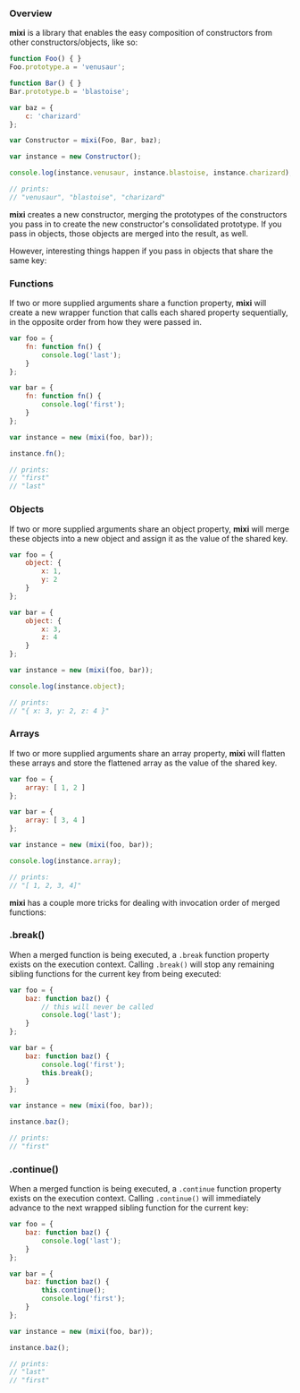 ### Overview

**mixi** is a library that enables the easy composition of constructors from other constructors/objects, like so:

`````js
function Foo() { }
Foo.prototype.a = 'venusaur';

function Bar() { }
Bar.prototype.b = 'blastoise';

var baz = {
	c: 'charizard'
};

var Constructor = mixi(Foo, Bar, baz);

var instance = new Constructor();

console.log(instance.venusaur, instance.blastoise, instance.charizard);

// prints:
// "venusaur", "blastoise", "charizard"
`````

**mixi** creates a new constructor, merging the prototypes of the constructors you pass in to create the new constructor's consolidated prototype.
If you pass in objects, those objects are merged into the result, as well.

However, interesting things happen if you pass in objects that share the same key:

### Functions
If two or more supplied arguments share a function property, **mixi** will create a new wrapper function that calls each shared property sequentially, in the opposite order from how they were passed in.
`````js
var foo = {
	fn: function fn() {
		console.log('last');
	}
};

var bar = {
	fn: function fn() {
		console.log('first');
	}
};

var instance = new (mixi(foo, bar));

instance.fn();

// prints:
// "first"
// "last"
`````

### Objects
If two or more supplied arguments share an object property, **mixi** will merge these objects into a new object and assign it as the value of the shared key.
`````js
var foo = {
	object: {
		x: 1,
		y: 2
	}
};

var bar = {
	object: {
		x: 3,
		z: 4
	}
};

var instance = new (mixi(foo, bar));

console.log(instance.object);

// prints:
// "{ x: 3, y: 2, z: 4 }"
`````

### Arrays
If two or more supplied arguments share an array property, **mixi** will flatten these arrays and store the flattened array as the value of the shared key.
`````js
var foo = {
	array: [ 1, 2 ]
};

var bar = {
	array: [ 3, 4 ]
};

var instance = new (mixi(foo, bar));

console.log(instance.array);

// prints:
// "[ 1, 2, 3, 4]"
`````

**mixi** has a couple more tricks for dealing with invocation order of merged functions:

### .break()
When a merged function is being executed, a `.break` function property exists on the execution context. Calling `.break()` will stop any remaining sibling functions for the current key from being executed:
`````js
var foo = {
	baz: function baz() {
		// this will never be called
		console.log('last');
	}
};

var bar = {
	baz: function baz() {
		console.log('first');
		this.break();
	}
};

var instance = new (mixi(foo, bar));

instance.baz();

// prints:
// "first"
`````

### .continue()
When a merged function is being executed, a `.continue` function property exists on the execution context. Calling `.continue()` will immediately advance to the next wrapped sibling function for the current key:
`````js
var foo = {
	baz: function baz() {
		console.log('last');
	}
};

var bar = {
	baz: function baz() {
		this.continue();
		console.log('first');
	}
};

var instance = new (mixi(foo, bar));

instance.baz();

// prints:
// "last"
// "first"
`````
